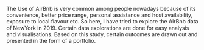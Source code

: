 The Use of AirBnb is very common among people nowadays because of its convenience, better price range, personal assistance and host availability, exposure to local flavour etc.
So here, I have tried to explore the AirBnb data of NewYork in 2019. Certain data explorations are done for easy analysis and visualisations. Based on this study, certain outcomes are drawn out and presented in the form of a portfolio.
